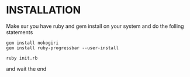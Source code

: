 # INSTALLATION

Make sur you have ruby and gem install on your system and do the folling statements

```
gem install nokogiri
gem install ruby-progressbar --user-install

ruby init.rb
```

and wait the end
